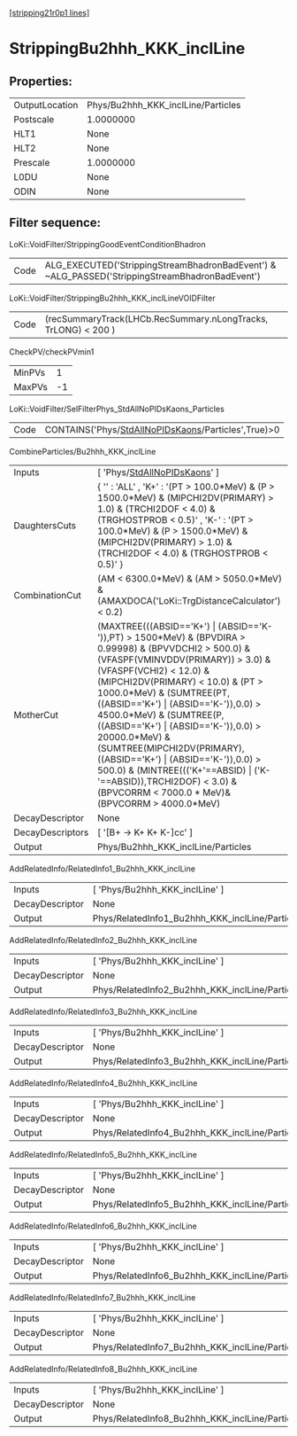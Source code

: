 [[stripping21r0p1 lines]](./stripping21r0p1-index)

# StrippingBu2hhh_KKK_inclLine

## Properties:

|                |                                    |
|----------------|------------------------------------|
| OutputLocation | Phys/Bu2hhh_KKK_inclLine/Particles |
| Postscale      | 1.0000000                          |
| HLT1           | None                               |
| HLT2           | None                               |
| Prescale       | 1.0000000                          |
| L0DU           | None                               |
| ODIN           | None                               |

## Filter sequence:

LoKi::VoidFilter/StrippingGoodEventConditionBhadron

|      |                                                                                                |
|------|------------------------------------------------------------------------------------------------|
| Code | ALG_EXECUTED('StrippingStreamBhadronBadEvent') & ~ALG_PASSED('StrippingStreamBhadronBadEvent') |

LoKi::VoidFilter/StrippingBu2hhh_KKK_inclLineVOIDFilter

|      |                                                                |
|------|----------------------------------------------------------------|
| Code | (recSummaryTrack(LHCb.RecSummary.nLongTracks, TrLONG) \< 200 ) |

CheckPV/checkPVmin1

|        |     |
|--------|-----|
| MinPVs | 1   |
| MaxPVs | -1  |

LoKi::VoidFilter/SelFilterPhys_StdAllNoPIDsKaons_Particles

|      |                                                                                                             |
|------|-------------------------------------------------------------------------------------------------------------|
| Code | CONTAINS('Phys/[StdAllNoPIDsKaons](./stripping21r0p1-commonparticles-stdallnopidskaons)/Particles',True)\>0 |

CombineParticles/Bu2hhh_KKK_inclLine

|                  |                                                                                                                                                                                                                                                                                                                                                                                                                                                                                                                                                                             |
|------------------|-----------------------------------------------------------------------------------------------------------------------------------------------------------------------------------------------------------------------------------------------------------------------------------------------------------------------------------------------------------------------------------------------------------------------------------------------------------------------------------------------------------------------------------------------------------------------------|
| Inputs           | [ 'Phys/[StdAllNoPIDsKaons](./stripping21r0p1-commonparticles-stdallnopidskaons)' ]                                                                                                                                                                                                                                                                                                                                                                                                                                                                                       |
| DaughtersCuts    | { '' : 'ALL' , 'K+' : '(PT \> 100.0\*MeV) & (P \> 1500.0\*MeV) & (MIPCHI2DV(PRIMARY) \> 1.0) & (TRCHI2DOF \< 4.0) & (TRGHOSTPROB \< 0.5)' , 'K-' : '(PT \> 100.0\*MeV) & (P \> 1500.0\*MeV) & (MIPCHI2DV(PRIMARY) \> 1.0) & (TRCHI2DOF \< 4.0) & (TRGHOSTPROB \< 0.5)' }                                                                                                                                                                                                                                                                                                    |
| CombinationCut   | (AM \< 6300.0\*MeV) & (AM \> 5050.0\*MeV) & (AMAXDOCA('LoKi::TrgDistanceCalculator') \< 0.2)                                                                                                                                                                                                                                                                                                                                                                                                                                                                                |
| MotherCut        | (MAXTREE(((ABSID=='K+') \| (ABSID=='K-')),PT) \> 1500\*MeV) & (BPVDIRA \> 0.99998) & (BPVVDCHI2 \> 500.0) & (VFASPF(VMINVDDV(PRIMARY)) \> 3.0) & (VFASPF(VCHI2) \< 12.0) & (MIPCHI2DV(PRIMARY) \< 10.0) & (PT \> 1000.0\*MeV) & (SUMTREE(PT,((ABSID=='K+') \| (ABSID=='K-')),0.0) \> 4500.0\*MeV) & (SUMTREE(P,((ABSID=='K+') \| (ABSID=='K-')),0.0) \> 20000.0\*MeV) & (SUMTREE(MIPCHI2DV(PRIMARY),((ABSID=='K+') \| (ABSID=='K-')),0.0) \> 500.0) & (MINTREE((('K+'==ABSID) \| ('K-'==ABSID)),TRCHI2DOF) \< 3.0) & (BPVCORRM \< 7000.0 \* MeV)& (BPVCORRM \> 4000.0\*MeV) |
| DecayDescriptor  | None                                                                                                                                                                                                                                                                                                                                                                                                                                                                                                                                                                        |
| DecayDescriptors | [ '[B+ -\> K+ K+ K-]cc' ]                                                                                                                                                                                                                                                                                                                                                                                                                                                                                                                                               |
| Output           | Phys/Bu2hhh_KKK_inclLine/Particles                                                                                                                                                                                                                                                                                                                                                                                                                                                                                                                                          |

AddRelatedInfo/RelatedInfo1_Bu2hhh_KKK_inclLine

|                 |                                                 |
|-----------------|-------------------------------------------------|
| Inputs          | [ 'Phys/Bu2hhh_KKK_inclLine' ]                |
| DecayDescriptor | None                                            |
| Output          | Phys/RelatedInfo1_Bu2hhh_KKK_inclLine/Particles |

AddRelatedInfo/RelatedInfo2_Bu2hhh_KKK_inclLine

|                 |                                                 |
|-----------------|-------------------------------------------------|
| Inputs          | [ 'Phys/Bu2hhh_KKK_inclLine' ]                |
| DecayDescriptor | None                                            |
| Output          | Phys/RelatedInfo2_Bu2hhh_KKK_inclLine/Particles |

AddRelatedInfo/RelatedInfo3_Bu2hhh_KKK_inclLine

|                 |                                                 |
|-----------------|-------------------------------------------------|
| Inputs          | [ 'Phys/Bu2hhh_KKK_inclLine' ]                |
| DecayDescriptor | None                                            |
| Output          | Phys/RelatedInfo3_Bu2hhh_KKK_inclLine/Particles |

AddRelatedInfo/RelatedInfo4_Bu2hhh_KKK_inclLine

|                 |                                                 |
|-----------------|-------------------------------------------------|
| Inputs          | [ 'Phys/Bu2hhh_KKK_inclLine' ]                |
| DecayDescriptor | None                                            |
| Output          | Phys/RelatedInfo4_Bu2hhh_KKK_inclLine/Particles |

AddRelatedInfo/RelatedInfo5_Bu2hhh_KKK_inclLine

|                 |                                                 |
|-----------------|-------------------------------------------------|
| Inputs          | [ 'Phys/Bu2hhh_KKK_inclLine' ]                |
| DecayDescriptor | None                                            |
| Output          | Phys/RelatedInfo5_Bu2hhh_KKK_inclLine/Particles |

AddRelatedInfo/RelatedInfo6_Bu2hhh_KKK_inclLine

|                 |                                                 |
|-----------------|-------------------------------------------------|
| Inputs          | [ 'Phys/Bu2hhh_KKK_inclLine' ]                |
| DecayDescriptor | None                                            |
| Output          | Phys/RelatedInfo6_Bu2hhh_KKK_inclLine/Particles |

AddRelatedInfo/RelatedInfo7_Bu2hhh_KKK_inclLine

|                 |                                                 |
|-----------------|-------------------------------------------------|
| Inputs          | [ 'Phys/Bu2hhh_KKK_inclLine' ]                |
| DecayDescriptor | None                                            |
| Output          | Phys/RelatedInfo7_Bu2hhh_KKK_inclLine/Particles |

AddRelatedInfo/RelatedInfo8_Bu2hhh_KKK_inclLine

|                 |                                                 |
|-----------------|-------------------------------------------------|
| Inputs          | [ 'Phys/Bu2hhh_KKK_inclLine' ]                |
| DecayDescriptor | None                                            |
| Output          | Phys/RelatedInfo8_Bu2hhh_KKK_inclLine/Particles |
